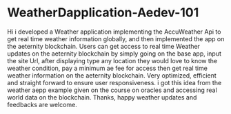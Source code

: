 # WeatherDapplication-Aedev-101

Hi i developed a Weather application implementing the AccuWeather Api to get real time weather information globally, and then implemented the app on the aeternity blockchain. Users can get access to real time Weather updates on the aeternity blockchain by simply going on the base app, input the site Url, after displaying type any location they would love to know the weather condition, pay a minimum ae fee for access then get real time weather information on the aeternity blockchain. Very optimized, efficient and straight forward to ensure user responsiveness. i got this idea from the weather aepp example given on the course on oracles and accessing real world data on the blockchain. Thanks, happy weather updates and feedbacks are welcome.

